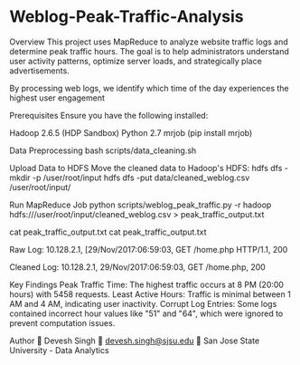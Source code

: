 # Weblog-Peak-Traffic-Analysis
Overview
This project uses MapReduce to analyze website traffic logs and determine peak traffic hours. The goal is to help administrators understand user activity patterns, optimize server loads, and strategically place advertisements.

By processing web logs, we identify which time of the day experiences the highest user engagement

Prerequisites
Ensure you have the following installed:

Hadoop 2.6.5 (HDP Sandbox)
Python 2.7
mrjob (pip install mrjob)

Data Preprocessing
bash scripts/data_cleaning.sh

Upload Data to HDFS
Move the cleaned data to Hadoop's HDFS:
hdfs dfs -mkdir -p /user/root/input
hdfs dfs -put data/cleaned_weblog.csv /user/root/input/

Run MapReduce Job
python scripts/weblog_peak_traffic.py -r hadoop hdfs:///user/root/input/cleaned_weblog.csv > peak_traffic_output.txt

cat peak_traffic_output.txt
cat peak_traffic_output.txt

Raw Log:
10.128.2.1, [29/Nov/2017:06:59:03, GET /home.php HTTP/1.1, 200

Cleaned Log:
10.128.2.1, 29/Nov/2017:06:59:03, GET /home.php, 200

Key Findings
Peak Traffic Time: The highest traffic occurs at 8 PM (20:00 hours) with 5458 requests.
Least Active Hours: Traffic is minimal between 1 AM and 4 AM, indicating user inactivity.
Corrupt Log Entries: Some logs contained incorrect hour values like "51" and "64", which were ignored to prevent computation issues.

Author
👤 Devesh Singh
📧 devesh.singh@sjsu.edu
📌 San Jose State University - Data Analytics
